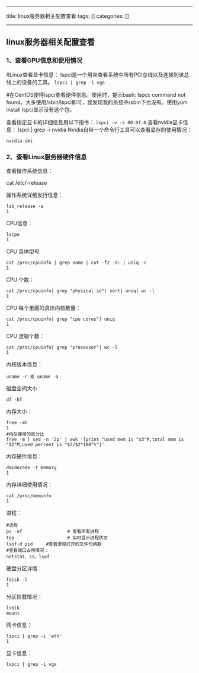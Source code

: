 
--- 
title:  linux服务器相关配置查看 
tags: []
categories: [] 

---
## linux服务器相关配置查看

### 1、查看GPU信息和使用情况

>  
 #Linux查看显卡信息： 
 lspci是一个用来查看系统中所有PCI总线以及连接到该总线上的设备的工具。 
 `lspci | grep -i vga` 


>  
 #在CentOS使得lspci查看硬件信息。使用时，提示bash: lspci: command not found，大多使用/sbin/lspci即可，我发现我的系统中/sbin下也没有。使用yum install lspci显示没有这个包。 


>  
 查看指定显卡的详细信息用以下指令： 
 `lspci -v -s 00:0f.0` 
 查看nvidia显卡信息： 
 lspci | grep -i nvidia 
 Nvidia自带一个命令行工具可以查看显存的使用情况： 
 <pre><code class="prism language-shell">nvidia-smi
</code></pre> 


### 2、查看Linux服务器硬件信息

查看操作系统信息：

>  
 cat /etc/-release 


操作系统详细发行信息：

```
lsb_release -a
1

```

CPU信息：

```
lscpu
1

```

CPU 具体型号

```
cat /proc/cpuinfo | grep name | cut -f2 -d: | uniq -c
1

```

CPU 个数：

```
cat /proc/cpuinfo| grep "physical id"| sort| uniq| wc -l
1

```

CPU 每个里面的具体内核数量：

```
cat /proc/cpuinfo| grep "cpu cores"| uniq
1

```

CPU 逻辑个数：

```
cat /proc/cpuinfo| grep "processor"| wc -l
1

```

内核版本信息：

```
uname -r 或 uname -a

```

磁盘空间大小：

```
df -hT

```

内存大小：

```
free -mh
1
#内存使用的百分比
free -m | sed -n '2p' | awk '{print "used mem is "$3"M,total mem is "$2"M,used percent is "$3/$2*100"%"}'

```

内存硬件信息：

```
dmidecode -t memory
1

```

内存详细使用情况：

```
cat /proc/meminfo
1

```

进程：

```
#进程
ps -ef                 # 查看所有进程
top                    # 实时显示进程状态
lsof-d pid     #查看进程打开的文件句柄数
#查看端口占用情况：
netstat、ss、lsof

```

硬盘分区详情：

```
fdisk -l
1

```

分区挂载情况：

```
lsblk
mount

```

网卡信息：

```
lspci | grep -i 'eth'
1

```

显卡信息：

```
lspci | grep -i vga

```
